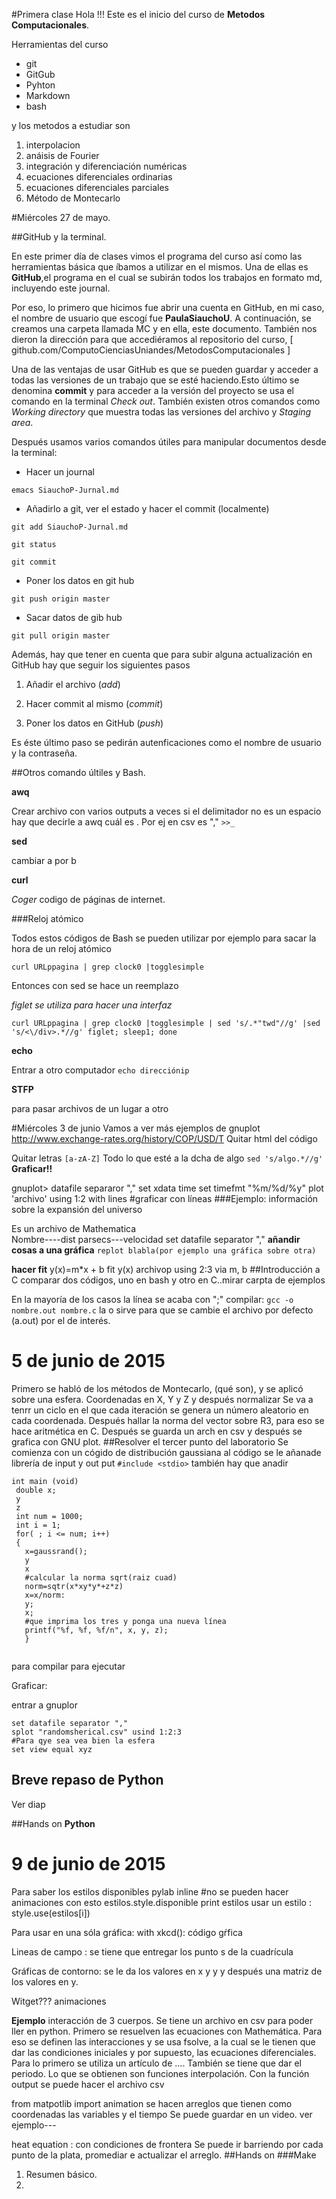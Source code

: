 #Primera clase 
Hola !!! Este es el inicio del curso de **Metodos Computacionales**.

Herramientas del curso

+ git
+ GitGub
+ Pyhton
+ Markdown
+ bash

y los metodos a estudiar son 

1. interpolacion
2. anáisis de Fourier
3. integración y diferenciación numéricas
4. ecuaciones diferenciales ordinarias
5. ecuaciones diferenciales parciales
6. Método de Montecarlo

#Miércoles 27 de mayo.

##GitHub y la terminal.

En este primer día de clases vimos el programa del curso así como las herramientas básica que íbamos a utilizar en el mismos.
Una de ellas es **GitHub**,el programa en el cual se subirán todos los trabajos en formato md, incluyendo este journal. 




Por eso, lo primero que hicimos fue abrir una cuenta en GitHub, en mi caso, el nombre de usuario que escogí fue **PaulaSiauchoU**. A continuación, se creamos una carpeta llamada MC y en ella, este documento. También nos dieron la dirección para que accediéramos al repositorio del curso, [ github.com/ComputoCienciasUniandes/MetodosComputacionales ]

Una de las ventajas de usar GitHub es que se pueden guardar y acceder a todas las versiones de un trabajo que se esté haciendo.Esto último se denomina **commit** y para acceder a la versión del proyecto se usa el comando en la terminal *Check out*. También existen otros comandos como *Working directory* que muestra todas las versiones del archivo y *Staging area*.

Después usamos varios comandos útiles para manipular documentos desde la terminal:

+ Hacer un journal

`emacs SiauchoP-Jurnal.md`

+ Añadirlo a git, ver el estado y hacer el commit (localmente)

`git add SiauchoP-Jurnal.md`

`git status`

`git commit`

+ Poner los datos en git hub

`git push origin master`

+ Sacar datos de gib hub

`git pull origin master`

Además, hay que tener en cuenta que para subir alguna actualización en GitHub hay que seguir los siguientes pasos
1. Añadir el archivo (*add*)

2. Hacer commit al mismo (*commit*)

3. Poner los datos en GitHub (*push*)

Es éste último paso se pedirán autenficaciones como el nombre de usuario y la contraseña. 

##Otros comando últiles y Bash.

**awq**

Crear archivo con varios outputs
 a veces si el delimitador no es un espacio hay que decirle a awq cuál es . Por ej en csv es ","
`>>_` 

**sed**

cambiar a por b 

**curl** 

*Coger* codigo de páginas de internet.

###Reloj atómico

Todos estos códigos de Bash se pueden utilizar por ejemplo para sacar la hora de un reloj atómico

`curl URLppagina | grep clock0 |togglesimple`

Entonces con sed se hace un reemplazo

*figlet se utiliza para hacer una interfaz*

`curl URLppagina | grep clock0 |togglesimple | sed 's/.*"twd"//g' |sed 's/<\/div>.*//g' figlet; sleep1; done`

**echo**

Entrar a otro computador
`echo direcciónip`

**STFP**

para pasar archivos de un lugar a otro

#Miércoles 3 de junio
Vamos a ver más ejemplos de gnuplot
http://www.exchange-rates.org/history/COP/USD/T
Quitar html del código

Quitar letras `[a-zA-Z]`
Todo lo que esté a la dcha de algo `sed 's/algo.*//g'`
 **Graficar!!**
 
 gnuplot> datafile separaror "," 
 set xdata time
 set timefmt "%m/%d/%y"
 plot 'archivo' using 1:2 with lines #graficar con líneas
  ###Ejemplo: información sobre la expansión del universo
  
Es un archivo de Mathematica  
Nombre----dist parsecs---velocidad
set datafile separator ","
**añandir cosas a  una gráfica**
`replot blabla(por ejemplo una gráfica sobre otra)`

**hacer fit**
y(x)=m*x + b
fit y(x) archivop using 2:3 via m, b
##Introducción a C
comparar dos códigos, uno en bash y otro en C..mirar carpta de ejemplos

En la mayoría de los casos la línea se acaba con ";"
compilar: `gcc -o nombre.out nombre.c`
la o sirve para que se cambie el archivo por defecto (a.out) por el de interés.

# 5 de junio de 2015
Primero se habló de los métodos de Montecarlo, (qué son), y se aplicó sobre una esfera. Coordenadas en X, Y y Z y después normalizar
Se va a tenrr un ciclo en el que cada iteración se genera un número aleatorio en cada coordenada. Después hallar la norma del vector sobre R3, para eso se hace aritmética en C. Después se guarda un arch en csv y después se grafica con GNU plot.
##Resolver el tercer punto del laboratorio
Se comienza con un cógido de distribución gaussiana
al código se le añanade librería de input y out put `#include <stdio>` 
también hay que anadir

~~~
int main (void)
 double x;
 y
 z
 int num = 1000;
 int i = 1;
 for( ; i <= num; i++)
 {
   x=gaussrand();
   y
   x
   #calcular la norma sqrt(raiz cuad)
   norm=sqtr(x*xy*y*+z*z)
   x=x/norm:
   y;
   x;
   #que imprima los tres y ponga una nueva línea
   printf("%f, %f, %f/n", x, y, z);
   }
   
~~~
para compilar
para ejecutar 

Graficar:

entrar a gnuplor

~~~
set datafile separator ","
splot "randomsherical.csv" usind 1:2:3
#Para qye sea vea bien la esfera
set view equal xyz
~~~

## Breve repaso de Python 
Ver diap

##Hands on
**Python** 

# 9 de junio de 2015
Para saber los estilos disponibles
pylab inline #no se pueden hacer animaciones con esto
estilos.style.disponible
print estilos 
usar un estilo : style.use(estilos[i])

Para usar en una sóla gráfica:
with xkcd(): código gŕfica

Lineas de campo : se tiene que entregar los punto s de la cuadrícula

Gráficas de contorno: se le da los valores en x y y y después una matriz de los valores en y.

Witget??? animaciones

**Ejemplo**
interacción de 3 cuerpos. 
Se tiene un archivo en csv para poder ller en python. Primero se resuelven las ecuaciones con Mathemática. Para eso se definen las interacciones y se usa fsolve, a la cual se le tienen que dar las condiciones iniciales y por supuesto, las ecuaciones diferenciales. Para lo primero se utiliza un artículo de .... También se tiene que dar el periodo. Lo que se obtienen son funciones interpolación. Con la función output se puede hacer el archivo csv 

from matpotlib import animation 
se hacen arreglos que tienen como coordenadas las variables y el tiempo
Se puede guardar en un video.
ver ejemplo---


heat equation : con condiciones de frontera
Se puede ir barriendo por cada punto de la plata, promediar e actualizar el arreglo. 
##Hands on 
###Make 
1. Resumen básico.
2. 
